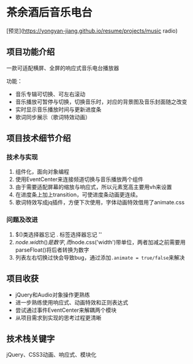 # 茶余酒后音乐电台

[预览](https://yongyan-jiang.github.io/resume/projects/music radio)

## 项目功能介绍
一款可适配横屏、全屏的响应式音乐电台播放器

功能：
- 音乐专辑可切换、可左右滚动
- 音乐播放可暂停与切换，切换音乐时，对应的背景图及音乐封面随之改变
- 实时显示音乐播放时间与更新进度条
- 歌词同步展示（歌词特效动画）

## 项目技术细节介绍
### 技术与实现
1. 组件化，面向对象编程
2. 使用EventCenter来连接频道切换与音乐播放两个组件
3. 由于需要适配屏幕的缩放与响应式，所以元素宽高主要用vh来设置
4. 在进度条上加上transition，可使进度条动画更连续。
5. 歌词特效写成jq插件，方便下次使用，字体动画特效借用了animate.css
### 问题及改进
1. $()类选择器忘记 . 标签选择器忘记 ''
2. $node.width()是数字, 而$node.css('width')带单位，两者加减之前需要用parseFloat()将后者转换为数字
3. 列表左右切换过快会导致bug，通过添加`.animate = true/false`来解决

## 项目收获
- jQuery和Audio对象操作更熟练
- 进一步熟练使用响应式、动画特效和正则表达式
- 尝试通过事件EventCenter来解耦两个模块
- 从项目需求到实现的思考过程更清晰

## 技术栈关键字
jQuery、CSS3动画、响应式、模块化


